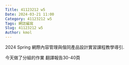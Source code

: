 ```yaml
---
Title: 41123212 w5
Date: 2024-03-21 11:00
Category: 41123212 w5
Tags: 網誌編寫
Slug: 41123212 w5
Author: kmol
---
```


2024 Spring 網際內容管理與偕同產品設計實習課程教學導引.

<!-- PELICAN_END_SUMMARY -->
今天做了分組的作業 翻譯報告30-40頁